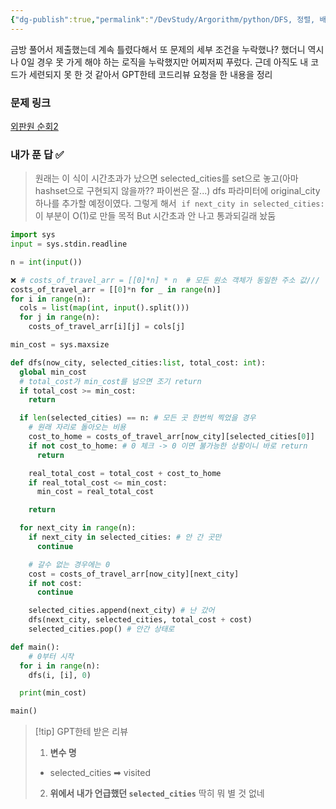```yaml
---
{"dg-publish":true,"permalink":"/DevStudy/Argorithm/python/DFS, 정렬, 배열/백준 10971 - 외판원 순회 2 (DFS)/","noteIcon":"","created":"2025-07-16T16:36:24.729+09:00","updated":"2025-07-21T10:11:51.754+09:00"}
---
```



금방 풀어서 제출했는데 계속 틀렸다해서 또 문제의 세부 조건을 누락했나? 했더니 역시나 0일 경우 못 가게 해야 하는 로직을 누락했지만 어찌저찌 푸렀다.
근데 아직도 내 코드가 세련되지 못 한 것 같아서 GPT한테 코드리뷰 요청을 한 내용을 정리 

### 문제 링크 

[외판원 순회2](https://www.acmicpc.net/problem/10971)

### 내가 푼 답 ✅
> 원래는 이 식이 시간초과가 났으면 selected_cities를 set으로 놓고(아마 hashset으로 구현되지 않을까?? 파이썬은 잘...) dfs 파라미터에 original_city 하나를 추가할 예정이였다.
> 그렇게 해서  `if next_city in selected_cities:` 이 부분이 O(1)로 만들 목적 
> But 시간초과 안 나고 통과되길래 놨둠 
```PYTHON
import sys
input = sys.stdin.readline

n = int(input())

❌ # costs_of_travel_arr = [[0]*n] * n  # 모든 원소 객체가 동일한 주소 값///
costs_of_travel_arr = [[0]*n for _ in range(n)]
for i in range(n):
  cols = list(map(int, input().split()))
  for j in range(n):
    costs_of_travel_arr[i][j] = cols[j]

min_cost = sys.maxsize 

def dfs(now_city, selected_cities:list, total_cost: int):
  global min_cost
  # total_cost가 min_cost를 넘으면 조기 return
  if total_cost >= min_cost:
    return

  if len(selected_cities) == n: # 모든 곳 한번씩 찍었을 경우 
    # 원래 자리로 돌아오는 비용
    cost_to_home = costs_of_travel_arr[now_city][selected_cities[0]]
    if not cost_to_home: # 0 체크 -> 0 이면 불가능한 상황이니 바로 return
      return

    real_total_cost = total_cost + cost_to_home    
    if real_total_cost <= min_cost:
      min_cost = real_total_cost

    return

  for next_city in range(n):
    if next_city in selected_cities: # 안 간 곳만 
      continue

    # 갈수 없는 경우에는 0
    cost = costs_of_travel_arr[now_city][next_city]
    if not cost:
      continue

    selected_cities.append(next_city) # 난 갔어
    dfs(next_city, selected_cities, total_cost + cost)
    selected_cities.pop() # 안간 상태로

def main():
	# 0부터 시작
  for i in range(n):
    dfs(i, [i], 0)

  print(min_cost)

main()
```

>[!tip] GPT한테 받은 리뷰
>1. **변수 명** 
>	- selected_cities ➡ visited 
>2. **위에서 내가 언급했던 `selected_cities`**
>딱히 뭐 별 것 없네 